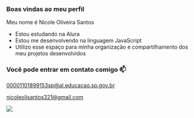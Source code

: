 ### Boas vindas ao meu perfil

Meu nome é Nicole Oliveira Santos

- Estou estudando na Alura
- Estou me desenvolvendo na linguagem JavaScript
- Utilizo esse espaço para minha organização e compartilhamento dos meu projetos desenvolvidos

### Você pode entrar em contato comigo 📫
00001101899153sp@al.educacao.sp.gov.br

nicoleolisantos321@gmail.com



![](https://media1.tenor.com/m/g4bJIbhksHkAAAAC/klaus-michaelson-smiling.gif)
